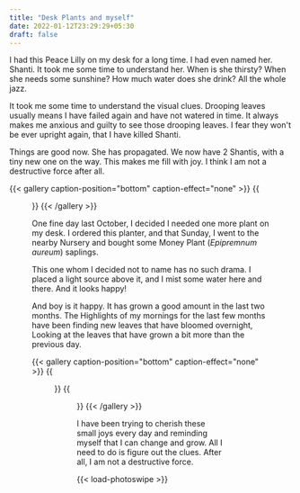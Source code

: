 ```yaml
---
title: "Desk Plants and myself"
date: 2022-01-12T23:29:29+05:30
draft: false
---
```


I had this Peace Lilly on my desk for a long time. I had even named her. Shanti. It took me some time to understand her.
When is she thirsty? When she needs some sunshine? How much water does she drink? All the whole jazz.

It took me some time to understand the visual clues. Drooping leaves usually means I have failed again and have not watered in time.
It always makes me anxious and guilty to see those drooping leaves. I fear they won't be ever upright again, that I have killed Shanti.

Things are good now. She has propagated. We now have 2 Shantis, with a tiny new one on the way. This makes me fill with joy. I think I am not a destructive force after all.

{{< gallery caption-position="bottom" caption-effect="none" >}}
{{<figure src="/images/desk-plants-myself/shanti.jpeg" caption="Shanti, the Peace Lilly" >}}
{{< /gallery >}}

One fine day last October, I decided I needed one more plant on my desk. I ordered this planter, and that Sunday, I went to the nearby Nursery and bought some Money Plant (_Epipremnum aureum_) saplings.

This one whom I decided not to name has no such drama. I placed a light source above it, and I mist some water here and there. And it looks happy!

And boy is it happy. It has grown a good amount in the last two months.
The Highlights of my mornings for the last few months have been finding new leaves that have bloomed overnight, Looking at the leaves that have grown a bit more than the previous day.

{{< gallery caption-position="bottom" caption-effect="none" >}}
{{<figure src="/images/desk-plants-myself/then.jpeg" caption="Then" >}}
{{<figure src="/images/desk-plants-myself/now.jpeg" caption="Now" >}}
{{< /gallery >}}

I have been trying to cherish these small joys every day and reminding myself that I can change and grow. All I need to do is figure out the clues. After all, I am not a destructive force.

{{< load-photoswipe >}}
